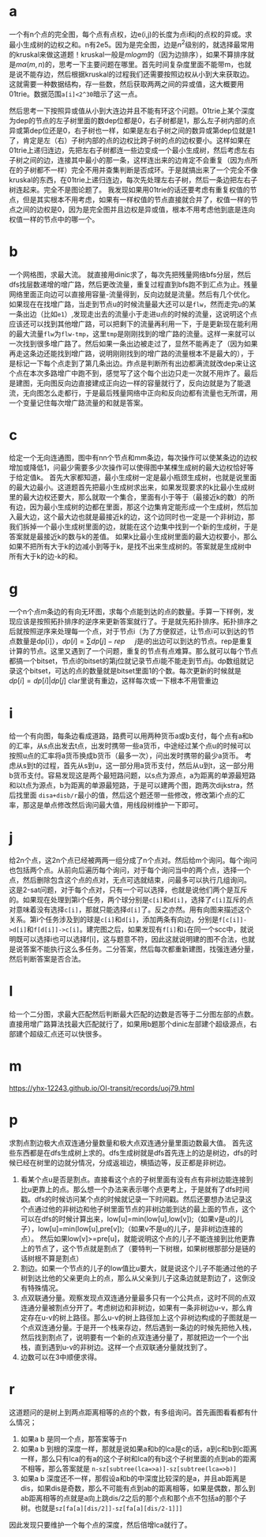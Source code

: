 # a
一个有n个点的完全图，每个点有点权，边e(i,j)的长度为点i和j的点权的异或。求最小生成树的边权之和。n有2e5。因为是完全图，边是$n^2$级别的，就选择最常用的kruskal来做这道题！kruskal一般是$mlogm$的（因为边排序），如果不算排序就是$mα(m,n)$的，思考一下主要问题在哪里。首先时间复杂度里面不能带m，也就是说不能存边，然后根据kruskal的过程我们还需要按照边权从小到大来获取边。这就需要一种数据结构，存一些数，然后获取两两之间的异或值，这大概要用01trie。数据范围```a[i]<2^30```暗示了这一点。

然后思考一下按照异或值从小到大连边并且不能有环这个问题。01trie上某个深度为dep的节点的左子树里面的数dep位都是0，右子树都是1，那么左子树内部的点异或第dep位还是0，右子树也一样，如果是左右子树之间的数异或第dep位就是1了，肯定是左（右）子树内部的点的边权比跨子树的点的边权要小。这样如果在01trie上递归连边，先把左右子树都连一些边变成一个最小生成树，然后考虑左右子树之间的边，连接其中最小的那一条，这样连出来的边肯定不会重复（因为点所在的子树都不一样）完全不用并查集判断是否成环。于是就搞出来了一个完全不像kruskal的东西，在01trie上递归连边，每次先处理左右子树，然后一条边把左右子树连起来。完全不是图论题了。
我发现如果用01trie的话还要考虑有重复权值的节点，但是其实根本不用考虑，如果有一样权值的节点直接就合并了，权值一样的节点之间的边权是0，因为是完全图并且边权是异或值，根本不用考虑他到底是连向权值一样的节点中的哪一个。
# b
一个网格图，求最大流。
就直接用dinic求了，每次先把残量网络bfs分层，然后dfs找层数递增的增广路，然后更改流量，重复过程直到bfs跑不到汇点为止。残量网络里面正向边可以直接用容量-流量得到，反向边就是流量。然后有几个优化。如果现在在找增广路，当走到节点u的时候流量最大还可以是```flw```，然而走完u的某一条出边（比如```e1```）,发现走出去的流量小于走进u点的时候的流量，这说明这个点应该还可以找到其他增广路，可以把剩下的流量再利用一下，于是更新现在能利用的最大流量```flw```为```flw-tmp```，这里```tmp```是刚刚找到的增广路的流量。这样一来就可以一次找到很多增广路了。然后如果一条出边被走过了，显然不能再走了（因为如果再走这条边还能找到增广路，说明刚刚找到的增广路的流量根本不是最大的），于是标记一下每个点走到了第几条出边。炸点是判断所有出边都满流就改dep来让这个点在本次多路增广中跑不到，感觉写了这个每个出边只走一次就不用炸了。最后是建图，无向图反向边直接建成正向边一样的容量就行了，反向边就是为了能退流，无向图怎么走都行，于是最后残量网络中正向和反向边都有流量也无所谓，用一个变量记住每次增广路流量的和就是答案。
# c
给定一个无向连通图，图中有nn个节点和mm条边，每次操作可以使某条边的边权增加或降低1，问最少需要多少次操作可以使得图中某棵生成树的最大边权恰好等于给定值k。
首先大家都知道，最小生成树一定是最小瓶颈生成树，也就是说里面的最大边最小。这道题首先把最小生成树求出来，如果发现要求的k比最小生成树里的最大边权还要大，那么就取一个集合，里面有小于等于（最接近k的数）的所有边，因为最小生成树的边都在里面，那这个边集肯定能形成一个生成树，然后加入最大边，这个最大边也就是最接近k的边，这个边同时也一定是一个非树边，那我们拆掉一个最小生成树里面的边，就能在这个边集中找到一个新的生成树，于是答案就是最接近k的数与k的差值。
如果k比最小生成树里面的最大边权要小，那么如果不把所有大于k的边减小到等于k，是找不出来生成树的。答案就是生成树中所有大于k的边-k的和。
# g
一个n个点m条边的有向无环图，求每个点能到达的点的数量。手算一下样例，发现应该是按照拓扑排序的逆序来更新答案就行了。于是就先拓扑排序。拓扑排序之后就按照逆序来处理每一个点，对于节点i（为了方便叙述，让节点i可以到达的节点数量是dp[i]），$dp[i]=\sum dp[j]-rep\quad$ $j$是$i$的出边可以到达的节点。rep是重复计算的节点。这里又遇到了一个问题，重复的节点有点难算。那么就可以每个节点都搞一个bitset，节点i的bitset的第j位就记录节点i能不能走到节点j。dp数组就记录这个bitset，可达的点的数量就是bitset里面1的个数。每次更新的时候就是$dp[i]=dp[i]|dp[j]$
clar里说有重边，这样每次或一下根本不用管重边
# i
给一个有向图，每条边看成道路，路费可以用两种货币a或b支付，每个点有a和b的汇率，从s点出发去t点，出发时携带一些a货币，中途经过某个点u的时候可以按照u点的汇率将a货币换成b货币（最多一次），问出发时携带的最少a货币。
考虑从s到t的过程，首先从s到u，这一部分用a货币支付，然后从u到t，这一部分用b货币支付。容易发现这是两个最短路问题，以s点为源点，a为距离的单源最短路和以t点为源点，b为距离的单源最短路，于是可以建两个图，跑两次dijkstra，然后找里面 ```disa+disb/r```最小的值，然后这个题还带一些修改，修改第i个点的汇率，那这是单点修改然后询问最大值，用线段树维护一下即可。
# j
给2n个点，这2n个点已经被两两一组分成了n个点对。然后给m个询问。每个询问也包括两个点。从前向后遍历每个询问，对于每个询问当中的两个点，选择一个点，然后删除包含这个点的点对，无点可选就结束，问最多可以执行几组询问。
这是2-sat问题，对于每个点对，只有一个可以选择，也就是说他们两个是互斥的。如果现在处理到第i个任务，两个球分别是```c[i]```和```d[i]```，选择了```c[i]```互斥的点对意味着没有选择```c[i]```，那就只能选择```d[i]```了。反之亦然。用有向图来描述这个关系。第i个任务涉及到的球是```c[i]```和```d[i]```，添加两条有向边，分别是```f[c[i]]->d[i]```和```f[d[i]]->c[i]```。建完图之后，如果发现有```f[i]```和```i```在同一个scc中，就说明既可以选择i也可以选择f[i]，这与题意不符，因此这就说明建的图不合法，也就是说答案不能执行这么多任务。二分答案，然后每次都重新建图，找强连通分量，然后判断答案是否合法。
# l
给一个二分图，求最大匹配然后判断最大匹配的边数是否等于二分图左部的点数。直接用增广路算法找最大匹配就行了，如果用b题那个dinic左部建个超级源点，右部建个超级汇点还可以快很多。
# m
https://yhx-12243.github.io/OI-transit/records/uoj79.html

# p
求割点割边极大点双连通分量数量和极大点双连通分量里面边数最大值。
首先这些东西都是在dfs生成树上求的。dfs生成树就是dfs首先连上的边是树边，dfs的时候已经在树里的边就分情况，分成返祖边，横插边等，反正都是非树边。
1. 看某个点u是否是割点。直接看这个点的子树里面有没有点有非树边能连接到比u更靠上的点。那么想一个办法来表示哪个点更考上，于是就有了dfs时间戳。dfs的时候访问某个点的时候就记录一下时间戳。然后还要想办法记录这个点通过他的非树边和他子树里面节点的非树边能到达的最上面的节点，这个可以在dfs的时候计算出来，low[u]=min(low[u],low[v]);（如果v是u的儿子），low[u]=min(low[u],pre[v]);（如果v不是u的儿子，是非树边连接的点）。
然后如果low[v]>=pre[u]，就能说明这个点的儿子不能连接到比他更靠上的节点了，这个节点就是割点了（要特判一下树根，如果树根那部分是链的话树根不算是割点）
2. 割边。如果一个节点的儿子的low值比u要大，就是说这个儿子不能通过他的子树到达比他的父亲更向上的点，那么从父亲到儿子这条边就是割边了，这倒没有特殊情况。
3. 点双联通分量。观察发现点双连通分量最多只有一个公共点，这时不同的点双连通分量被割点分开了。考虑树边和非树边，如果有一条非树边u-v，那么肯定存在u-v的树上路径。那么u-v的树上路径加上这个非树边构成的子图就是一个点双连通分量。于是开一个栈来存边，然后遇到一条边的时候先把他入栈，然后找到割点了，说明要有一个新的点双连通分量了，那就把边一个一个出栈，直到遇到u-v的非树边。这样一个点双联通分量就找到了。
4. 边数可以在3中顺便求得。


# r
这道题问的是树上到两点距离相等的点的个数，有多组询问。首先画图看看都有什么情况；
1. 如果a b 是同一个点，那答案等于n
2. 如果a b 到根的深度一样，那就是说如果a和b的lca是c的话，a到c和b到c距离一样，那么只有lca的有a的这个子树和lca的有b这个子树里面的点到ab的距离不相等，那么答案就是 ```n-sz[subtree(lca=>a)]-sz[subtree(lca=>b)]```
3. 如果a b 深度还不一样，那假设a和b的中深度比较深的是a，并且ab距离是dis，如果dis是奇数，那么不可能有点到ab的距离相等，如果是偶数，那么到ab距离相等的点就是a向上跳dis/2之后的那个点和那个点不包括a的那个子树。也就是```sz[fa[a][dis/2]]-sz[fa[a][dis/2-1]]]```

因此发现只要维护一个每个点的深度，然后倍增lca就行了。